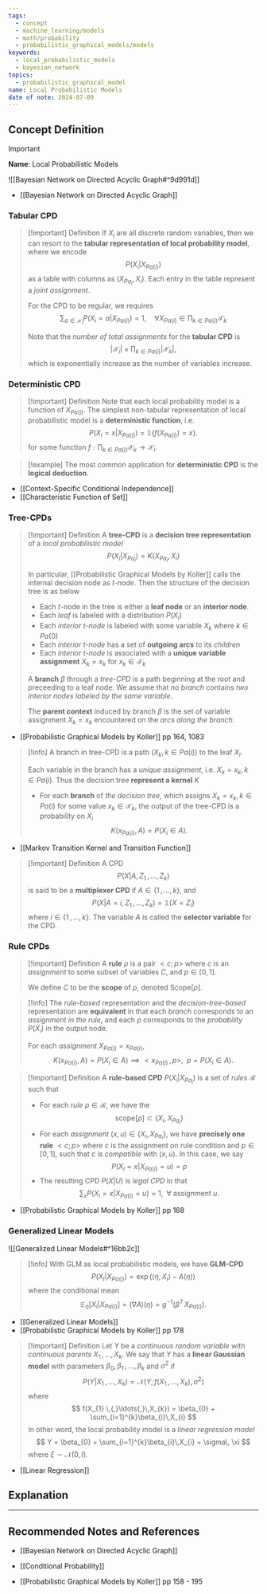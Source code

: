 ```yaml
---
tags:
  - concept
  - machine_learning/models
  - math/probability
  - probabilistic_graphical_models/models
keywords:
  - local_probabilistic_models
  - bayesian_network
topics:
  - probabilistic_graphical_model
name: Local Probabilistic Models
date of note: 2024-07-09
---
```


## Concept Definition

>[!important]
>**Name**: Local Probabilistic Models

![[Bayesian Network on Directed Acyclic Graph#^9d991d]]

- [[Bayesian Network on Directed Acyclic Graph]]

### Tabular CPD

>[!important] Definition
>If $X_{i}$ are all discrete random variables, then we can resort to the **tabular representation of local probability model**, where we encode $$P(X_{i} | X_{Pa(i)})$$ as a table with columns as $(X_{Pa_{i}}, X_{i})$. Each entry in the table represent a *joint assignment*. 
>
>For the CPD to be regular, we requires $$\sum_{a\in \mathcal{X}_{i}}P(X_{i} = a | X_{Pa(i)}) = 1, \quad \forall X_{Pa(i)} \in \prod_{k \in Pa(i)} \mathcal{X}_{k}$$
>
>Note that the *number of total assignments* for the **tabular CPD** is $$|\mathcal{X}_{i}| \times \prod_{k \in Pa(i)} | \mathcal{X}_{k}|,$$ which is exponentially increase as the number of variables increase.


### Deterministic CPD

>[!important] Definition
>Note that each local probability model is a function of $X_{Pa(i)}$. The simplest non-tabular representation of local probabilistic model is a **deterministic function**, i.e. 
>$$
>P(X_{i} = x | X_{Pa(i)}) = \mathbb{1}\left\{ f(X_{Pa(i)}) = x \right\}.
>$$
>for some function $f: \prod_{k\in Pa(i)}\mathcal{X}_{k} \to \mathcal{X}_{i}.$

>[!example]
>The most common application for **deterministic CPD** is the **logical deduction**. 

- [[Context-Specific Conditional Independence]]
- [[Characteristic Function of Set]]


### Tree-CPDs

>[!important] Definition
>A **tree-CPD** is a **decision tree representation** of a *local probabilistic model*
>$$
>P(X_{i} | X_{Pa_{i}}) = K(X_{Pa_{i}}, X_{i})
>$$
>
>In particular, [[Probabilistic Graphical Models by Koller]] calls the internal decision node as *$t$-node*. Then the structure of the decision tree is as below
>- Each $t$-node in the tree is either a **leaf node** or an **interior node**.
>- Each *leaf* is labeled with a distribution $P(X_{i})$
>- Each *interior $t$-node* is labeled with some variable $X_{k}$ where $k \in Pa(0)$
>- Each *interior $t$-node* has a set of **outgoing arcs** to its *children*
>- Each *interior $t$-node* is associated with a **unique variable assignment** $X_{k}= x_{k}$ for $x_{k} \in \mathcal{X}_{k}$
>  
>A **branch** $\beta$ through a *tree-CPD* is a path beginning at the root and preceeding to a leaf node. We assume that *no branch* contains *two interior nodes labeled by the same variable*. 
>
>The **parent context** induced by branch $\beta$ is the set of variable assignment $X_{k} = x_{k}$ encountered on the *arcs along the branch*.
>

- [[Probabilistic Graphical Models by Koller]] pp 164, 1083

>[!info]
>A branch in tree-CPD is a path $(X_{k}, \, k\in Pa(i))$ to the leaf $X_{i}$. 
>
>Each variable in the branch has a *unique assignment*, i.e. $X_{k} = x_{k}, \, k\in Pa(i)$. Thus the decision tree **represent a kernel** $K$
>
>- For each **branch** of *the decision tree*, which assigns $X_{k} = x_{k}, \, k\in Pa(i)$ for some value $x_{k}\in \mathcal{X}_{k}$, the output of the tree-CPD is a probability on $X_{i}$
>$$
>K(x_{Pa(i)}, A) = P(X_{i} \in A).
>$$

- [[Markov Transition Kernel and Transition Function]]

>[!important] Definition
>A CPD $$P(X | A, Z_{1} \,{,}\ldots{,}\,Z_{k})$$ is said to be a **multiplexer CPD** if $A \in \{ 1 \,{,}\ldots{,}\, k\}$, and 
>$$
>P(X | A = i, Z_{1} \,{,}\ldots{,}\,Z_{k} ) = \mathbb{1}\{ X = Z_{i} \}
>$$
>where $i \in \{ 1 \,{,}\ldots{,}\, k\}$. The variable $A$ is called the **selector variable** for the CPD.


### Rule CPDs

>[!important] Definition
>A **rule** $\rho$ is a pair $<c; p >$ where $c$ is an *assignment* to some subset of variables $C$, and $p\in [0,1]$.
>
>We define $C$ to be the **scope** of $\rho$, denoted $\text{Scope}[\rho].$


>[!info]
>The *rule-based* representation and the *decision-tree-based* representation are **equivalent** in that each *branch* corresponds to an *assignment in the rule*, and each $p$ corresponds to the *probability* $P(X_{i})$ in the output node.
>
>For each *assignment* $X_{Pa(i)} = x_{Pa(i)}$, 
>$$K(x_{Pa(i)}, A) = P(X_{i} \in A) \implies <x_{Pa(i)}\,,\,  p>, \;\; p =P(X_{i} \in A).$$


>[!important] Definition
>A **rule-based CPD** $P(X_{i} | X_{Pa_{i}})$ is a set of *rules* $\mathcal{R}$ such that 
>- For each *rule* $\rho \in \mathcal{R}$, we have the $$\text{scope}[\rho] \subset \{ X_{i}, X_{Pa_{i}} \}$$
>- For each *assignment* $(x, u) \in \{ X_{i}, X_{Pa_{i}} \}$, we have **precisely one rule** $<c; p>$ where $c$ is the assignment on rule condition and $p\in [0,1]$, such that $c$ is *compatible* with $(x,u)$. In this case, we say $$P(X_{i} = x | X_{Pa(i)} = u) = p$$
>- The resulting CPD $P(X | U)$ is *legal CPD* in that $$\sum_{x}P(X_{i} = x | X_{Pa(i)} = u) = 1, \;\;\forall \text{ assignment }u.$$


- [[Probabilistic Graphical Models by Koller]] pp 168

### Generalized Linear Models

![[Generalized Linear Models#^16bb2c]]

>[!info]
>With GLM as local probabilistic models, we have **GLM-CPD**
>$$
>P(X_{i} | X_{Pa(i)}) = \exp \left( \left\langle \eta , X_{i} \right\rangle - A(\eta) \right)
>$$
>where the conditional mean $$ \mathbb{E}_{ \eta }\left[ X_{i} | X_{Pa(i)} \right] = (\nabla A)(\eta) = g^{-1}\left( \beta^{T}\,X_{Pa(i)} \right).$$

- [[Generalized Linear Models]]
- [[Probabilistic Graphical Models by Koller]] pp 178

>[!important] Definition
>Let $Y$ be a *continuous random variable* with *continuous parents* $X_{1} \,{,}\ldots{,}\,X_{k}$. We say that $Y$ has a **linear Gaussian model** with parameters $\beta_{0}, \beta_{1} \,{,}\ldots{,}\,\beta_{k}$ and $\sigma^2$ if 
>$$
>P(Y | X_{1} \,{,}\ldots{,}\,X_{k}) = \mathcal{N}\left(Y; f(X_{1} \,{,}\ldots{,}\,X_{k}), \sigma^2\right)
>$$
>where 
>$$
>f(X_{1} \,{,}\ldots{,}\,X_{k}) = \beta_{0} + \sum_{i=1}^{k}\beta_{i}\,X_{i}
>$$
>In other word, the local probability model is a *linear regression model*
>$$
>Y =  \beta_{0} + \sum_{i=1}^{k}\beta_{i}\,X_{i} + \sigma\, \xi
>$$
>where $\xi \sim \mathcal{N}(0,I)$.

- [[Linear Regression]]



## Explanation





-----------
##  Recommended Notes and References

- [[Bayesian Network on Directed Acyclic Graph]]
- [[Conditional Probability]]



- [[Probabilistic Graphical Models by Koller]] pp 158 - 195